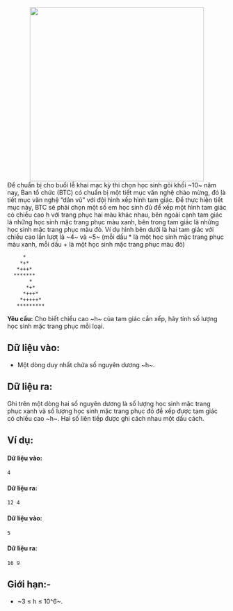 <center><img src="/images/problems/362/dancing.jpg" width=400px /></center>
Để chuẩn bị cho buổi lễ khai mạc kỳ thi chọn học sinh gỏi khối ~10~ năm nay, Ban tổ chức (BTC) có chuẩn bị một tiết mục văn nghệ chào mừng, đó là tiết mục văn nghệ “dân vũ” với đội hình xếp hình tam giác. Để thực hiện tiết mục này, BTC sẽ phải chọn một số em học sinh đủ để xếp một hình tam giác có chiều cao h với trang phục hai màu khác nhau, bên ngoài cạnh tam giác là những học sinh mặc trang phục màu xanh, bên trong tam giác là những học sinh mặc trang phục màu đỏ. Ví dụ hình bên dưới là hai tam giác với chiều cao lần lượt là ~4~ và ~5~ (mỗi dấu * là một học sinh mặc trang phục màu xanh, mỗi dấu + là một học sinh mặc trang phục màu đỏ)

```
     *
    *+*
   *+++*
  ******* 
       *
      *+*
     *+++*
    *+++++*
   *********
```

**Yêu cầu:** Cho biết chiều cao ~h~ của tam giác cần xếp, hãy tính số lượng học sinh mặc trang phục mỗi loại.

## Dữ liệu vào:
- Một dòng duy nhất chứa số nguyên dương ~h~.

## Dữ liệu ra:
Ghi trên một dòng hai số nguyên dương là số lượng học sinh mặc trang phục xanh và số lượng học sinh mặc trang phục đỏ để xếp được tam giác có chiều cao ~h~. Hai số liên tiếp được ghi cách nhau một dấu cách. 

## Ví dụ:
#### Dữ liệu vào:
```
4
```

#### Dữ liệu ra:
```
12 4
```

#### Dữ liệu vào:
```
5
```

#### Dữ liệu ra:
```
16 9
```

## Giới hạn:-
- ~3 ≤ h ≤ 10^6~.